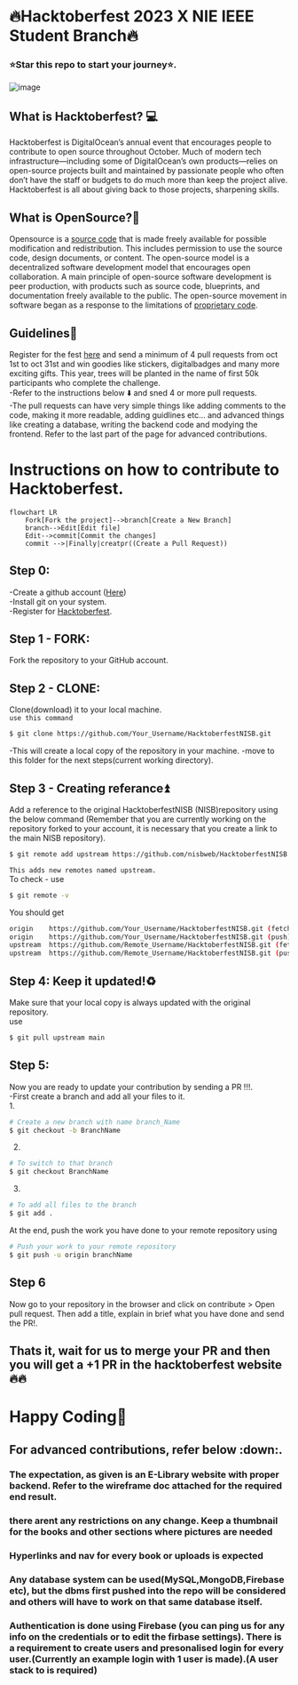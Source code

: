 # 🔥Hacktoberfest 2023 X NIE IEEE Student Branch🔥
### ⭐Star this repo to start your journey⭐.
![image](https://miro.medium.com/v2/resize:fit:1400/format:webp/1*Lz_KFgbak2sUjwjOG9SZ4g.png)

## What is Hacktoberfest? :computer:
Hacktoberfest is DigitalOcean’s annual event that encourages people to contribute to open source throughout October. Much of modern tech infrastructure—including some of DigitalOcean’s own products—relies on open-source projects built and maintained by passionate people who often don’t have the staff or budgets to do much more than keep the project alive. Hacktoberfest is all about giving back to those projects, sharpening skills.

## What is OpenSource?📖
Opensource is a [source code](https://en.wikipedia.org/wiki/Source_code) that is made freely available for possible modification and redistribution. This includes permission to use the source code, design documents, or content. The open-source model is a decentralized software development model that encourages open collaboration. A main principle of open-source software development is peer production, with products such as source code, blueprints, and documentation freely available to the public. The open-source movement in software began as a response to the limitations of [proprietary code](https://en.wikipedia.org/wiki/Proprietary_software).

## Guidelines🚀
Register for the fest [here](https://hacktoberfest.com/) and send a minimum of 4 pull requests from oct 1st to oct 31st and win goodies like stickers, digitalbadges and many more exciting gifts.
This year, trees will be planted in the name of first 50k participants who complete the challenge.    
-Refer to the instructions below ⬇️ and sned 4 or more pull requests.   
-The pull requests can have very simple things like adding comments to the code, making it more readable, adding guidlines etc... and advanced things like creating a database, writing the backend code and modying the frontend. Refer to the last part of the page for advanced contributions.   

# Instructions on how to contribute to Hacktoberfest.
```mermaid
flowchart LR
    Fork[Fork the project]-->branch[Create a New Branch]
    branch-->Edit[Edit file]
    Edit-->commit[Commit the changes]
    commit -->|Finally|creatpr((Create a Pull Request))

```
## Step 0:
-Create a github account ([Here](https://github.com/))   
-Install git on your system.    
-Register for [Hacktoberfest](https://hacktoberfest.com/).

## Step 1 - FORK:
Fork the repository to your GitHub account.

## Step 2 - CLONE:
Clone(download) it to your local machine.   
`use this command`
```sh
$ git clone https://github.com/Your_Username/HacktoberfestNISB.git
```
-This will create a local copy of the repository in your machine.
-move to this folder for the next steps(current working directory).

## Step 3 - Creating referance⏫
Add a reference to the original HacktoberfestNISB (NISB)repository using the below command (Remember that you are currently working on the repository forked to your account, it is necessary that you create a link to the main NISB repository).
```sh
$ git remote add upstream https://github.com/nisbweb/HacktoberfestNISB.git
```
`This adds new remotes named upstream.`    
To check - use
```sh
$ git remote -v
```
You should get
```sh
origin    https://github.com/Your_Username/HacktoberfestNISB.git (fetch)
origin    https://github.com/Your_Username/HacktoberfestNISB.git (push)
upstream  https://github.com/Remote_Username/HacktoberfestNISB.git (fetch)
upstream  https://github.com/Remote_Username/HacktoberfestNISB.git (push)
```

## Step 4: Keep it updated!♻️
Make sure that your local copy is always updated with the original repository.   
use
```sh
$ git pull upstream main
```
## Step 5:
Now you are ready to update your contribution by sending a PR !!!.    
-First create a branch and add all your files to it.    
1.
```sh
# Create a new branch with name branch_Name
$ git checkout -b BranchName
```
2.
```sh
# To switch to that branch
$ git checkout BranchName
```
3.
```sh
# To add all files to the branch 
$ git add .
```
At the end, push the work you have done to your remote repository using
```sh
# Push your work to your remote repository
$ git push -u origin branchName
```

## Step 6
Now go to your repository in the browser and click on contribute > Open pull request.
Then add a title, explain in brief what you have done and send the PR!.

## Thats it, wait for us to merge your PR and then you will get a +1 PR in the hacktoberfest website :fire::fire:

# Happy Coding👋 

## For advanced contributions, refer below :down:.

### The expectation, as given is an E-Library website with proper backend. Refer to the wireframe doc attached for the required end result.
### there arent any restrictions on any change. Keep a thumbnail for the books and other sections where pictures are needed
### Hyperlinks and nav for every book or uploads is expected
### Any database system can be used(MySQL,MongoDB,Firebase etc), but the dbms first pushed into the repo will be considered and others will have to work on that same database itself.
### Authentication is done using Firebase (you can ping us for any info on the credentials or to edit the firbase settings). There is a requirement to create users and presonalised login for every user.(Currently an example login with 1 user is made).(A user stack to is required)

